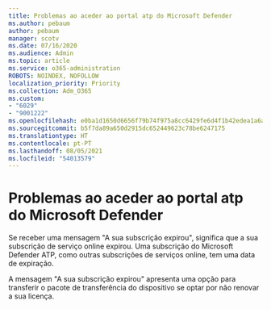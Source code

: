 ```yaml
---
title: Problemas ao aceder ao portal atp do Microsoft Defender
ms.author: pebaum
author: pebaum
manager: scotv
ms.date: 07/16/2020
ms.audience: Admin
ms.topic: article
ms.service: o365-administration
ROBOTS: NOINDEX, NOFOLLOW
localization_priority: Priority
ms.collection: Adm_O365
ms.custom:
- "6029"
- "9001222"
ms.openlocfilehash: e0ba1d1650d6656f79b74f975a8cc6429fe6d4f1b42edea1a6a02b574d2af057
ms.sourcegitcommit: b5f7da89a650d2915dc652449623c78be6247175
ms.translationtype: HT
ms.contentlocale: pt-PT
ms.lasthandoff: 08/05/2021
ms.locfileid: "54013579"
---
```

# <a name="issues-accessing-the-microsoft-defender-atp-portal"></a>Problemas ao aceder ao portal atp do Microsoft Defender

Se receber uma mensagem "A sua subscrição expirou", significa que a sua subscrição de serviço online expirou. Uma subscrição do Microsoft Defender ATP, como outras subscrições de serviços online, tem uma data de expiração.

A mensagem "A sua subscrição expirou" apresenta uma opção para transferir o pacote de transferência do dispositivo se optar por não renovar a sua licença.